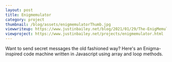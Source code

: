 ```yaml
---
layout: post
title: Enigmemulator
category: project
thumbnail: /blog/assets/enigmemulatorThumb.jpg
viewwriteup: https://www.justinbailey.net/blog/2021/01/29/The-EnigMemulator.html
viewproject: https://www.justinbailey.net/projects/enigmemulator.html
---
```


Want to send secret messages the old fashioned way? Here's an Enigma-inspired code machine written in Javascript using array and loop methods.
